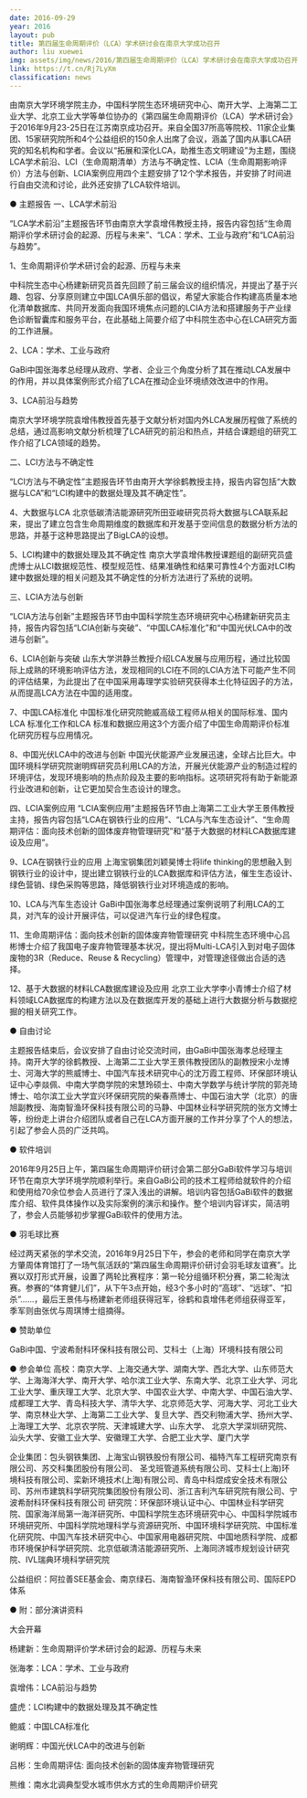 ```yaml
---
date: 2016-09-29
year: 2016
layout: pub
title: 第四届生命周期评价（LCA）学术研讨会在南京大学成功召开
author: liu xuewei
img: assets/img/news/2016/第四届生命周期评价（LCA）学术研讨会在南京大学成功召开1.jpg
link: https://t.cn/Rj7LyXm
classification: news
---
```

由南京大学环境学院主办，中国科学院生态环境研究中心、南开大学、上海第二工业大学、北京工业大学等单位协办的《第四届生命周期评价（LCA）学术研讨会》于2016年9月23-25日在江苏南京成功召开。来自全国37所高等院校、11家企业集团、15家研究院所和4个公益组织的150余人出席了会议，涵盖了国内从事LCA研究的知名机构和学者。会议以“拓展和深化LCA，助推生态文明建设”为主题，围绕LCA学术前沿、LCI（生命周期清单）方法与不确定性、LCIA（生命周期影响评价）方法与创新、LCIA案例应用四个主题安排了12个学术报告，并安排了时间进行自由交流和讨论，此外还安排了LCA软件培训。

   ●  主题报告
一、LCA学术前沿

“LCA学术前沿”主题报告环节由南京大学袁增伟教授主持，报告内容包括“生命周期评价学术研讨会的起源、历程与未来”、“LCA：学术、工业与政府”和“LCA前沿与趋势”。

1、生命周期评价学术研讨会的起源、历程与未来

中科院生态中心杨建新研究员首先回顾了前三届会议的组织情况，并提出了基于兴趣、包容、分享原则建立中国LCA俱乐部的倡议，希望大家能合作构建高质量本地化清单数据库、共同开发面向我国环境焦点问题的LCIA方法和搭建服务于产业绿色诊断智囊库和服务平台，在此基础上简要介绍了中科院生态中心在LCA研究方面的工作进展。



2、LCA：学术、工业与政府

GaBi中国张海孝总经理从政府、学者、企业三个角度分析了其在推动LCA发展中的作用，并以具体案例形式介绍了LCA在推动企业环境绩效改进中的作用。



3、LCA前沿与趋势

南京大学环境学院袁增伟教授首先基于文献分析对国内外LCA发展历程做了系统的总结，通过高影响文献分析梳理了LCA研究的前沿和热点，并结合课题组的研究工作介绍了LCA领域的趋势。



二、LCI方法与不确定性

“LCI方法与不确定性”主题报告环节由南开大学徐鹤教授主持，报告内容包括“大数据与LCA”和“LCI构建中的数据处理及其不确定性”。

4、大数据与LCA
北京低碳清洁能源研究所田亚峻研究员将大数据与LCA联系起来，提出了建立包含生命周期维度的数据库和开发基于空间信息的数据分析方法的思路，并基于这种思路提出了BigLCA的设想。



5、LCI构建中的数据处理及其不确定性
南京大学袁增伟教授课题组的副研究员盛虎博士从LCI数据规范性、模型规范性、结果准确性和结果可靠性4个方面对LCI构建中数据处理的相关问题及其不确定性的分析方法进行了系统的说明。



三、LCIA方法与创新

“LCIA方法与创新”主题报告环节由中国科学院生态环境研究中心杨建新研究员主持，报告内容包括“LCIA创新与突破”、“中国LCA标准化”和“中国光伏LCA中的改进与创新”。

6、LCIA创新与突破
 山东大学洪静兰教授介绍LCA发展与应用历程，通过比较国际上成熟的环境影响评估方法，发现相同的LCI在不同的LCIA方法下可能产生不同的评估结果，为此提出了在中国采用毒理学实验研究获得本土化特征因子的方法，从而提高LCA方法在中国的适用度。



7、中国LCA标准化
中国标准化研究院鲍威高级工程师从相关的国际标准、国内 LCA 标准化工作和LCA 标准和数据应用这3个方面介绍了中国生命周期评价标准化研究历程与应用情况。


8、中国光伏LCA中的改进与创新
中国光伏能源产业发展迅速，全球占比巨大。中国环境科学研究院谢明辉研究员利用LCA的方法，开展光伏能源产业的制造过程的环境评估，发现环境影响的热点阶段及主要的影响指标。这项研究将有助于新能源行业改进和创新，让它更加契合生态设计的理念。



四、LCIA案例应用
“LCIA案例应用”主题报告环节由上海第二工业大学王景伟教授主持，报告内容包括“LCA在钢铁行业的应用”、“LCA与汽车生态设计”、“生命周期评估：面向技术创新的固体废弃物管理研究”和“基于大数据的材料LCA数据库建设及应用”。

9、LCA在钢铁行业的应用
上海宝钢集团刘颖昊博士将life thinking的思想融入到钢铁行业的设计中，提出建立钢铁行业的LCA数据库和评估方法，催生生态设计、绿色营销、绿色采购等思路，降低钢铁行业对环境造成的影响。



10、LCA与汽车生态设计
GaBi中国张海孝总经理通过案例说明了利用LCA的工具，对汽车的设计开展评估，可以促进汽车行业的绿色程度。



11、生命周期评估：面向技术创新的固体废弃物管理研究
中科院生态环境中心吕彬博士介绍了我国电子废弃物管理基本状况，提出将Multi-LCA引入到对电子固体废物的3R（Reduce、Reuse & Recycling）管理中，对管理途径做出合适的选择。


12、基于大数据的材料LCA数据库建设及应用
北京工业大学李小青博士介绍了材料领域LCA数据库的构建方法以及在数据库开发的基础上进行大数据分析与数据挖掘的相关研究工作。



   ●  自由讨论

主题报告结束后，会议安排了自由讨论交流时间，由GaBi中国张海孝总经理主持。南开大学的徐鹤教授、上海第二工业大学王景伟教授团队的副教授宋小龙博士、河海大学的熊威博士、中国汽车技术研究中心的沈万霞工程师、环保部环境认证中心李燚佩、中南大学商学院的宋慧玲硕士、中南大学数学与统计学院的郭尧琦博士、哈尔滨工业大学宜兴环保研究院的柴春燕博士、中国石油大学（北京）的唐旭副教授、海南智渔环保科技有限公司的马静、中国林业科学研究院的张方文博士等，纷纷走上讲台介绍团队或者自己在LCA方面开展的工作并分享了个人的想法，引起了参会人员的广泛共鸣。



   ●  软件培训

2016年9月25日上午，第四届生命周期评价研讨会第二部分GaBi软件学习与培训环节在南京大学环境学院顺利举行。来自GaBi公司的技术工程师给就软件的介绍和使用给70余位参会人员进行了深入浅出的讲解。培训内容包括GaBi软件的数据库介绍、软件具体操作以及实际案例的演示和操作。整个培训内容详实，简洁明了，参会人员能够初步掌握GaBi软件的使用方法。



   ●  羽毛球比赛

经过两天紧张的学术交流，2016年9月25日下午，参会的老师和同学在南京大学方肇周体育馆打了一场气氛活跃的“第四届生命周期评价研讨会羽毛球友谊赛”。比赛以双打形式开展，设置了两轮比赛程序：第一轮分组循环积分赛，第二轮淘汰赛。参赛的“体育健儿们”，从下午3点开始，经3个多小时的“高球”、“远球”、“扣杀”……，最后王景伟与杨建新老师组获得冠军，徐鹤和袁增伟老师组获得亚军，季军则由张优与周琪博士组摘得。



   ●  赞助单位

GaBi中国、宁波希耐科环保科技有限公司、艾科士（上海）环境科技有限公司

   ●  参会单位
高校：南京大学、上海交通大学、湖南大学、西北大学、山东师范大学、上海海洋大学、南开大学、哈尔滨工业大学、东南大学、北京工业大学、河北工业大学、重庆理工大学、北京大学、中国农业大学、中南大学、中国石油大学、成都理工大学、青岛科技大学、清华大学、北京师范大学、河海大学、河北工业大学、南京林业大学、上海第二工业大学、复旦大学、西交利物浦大学、扬州大学、上海理工大学、北京农学院、天津城建大学、山东大学、 北京大学深圳研究院、汕头大学、安徽工业大学、安徽理工大学、合肥工业大学、厦门大学

企业集团：包头钢铁集团、上海宝山钢铁股份有限公司、福特汽车工程研究南京有限公司、苏交科集团股份有限公司、 圣戈班管道系统有限公司、艾科士(上海)环境科技有限公司、栾新环境技术(上海)有限公司、青岛中科煜成安全技术有限公司、苏州市建筑科学研究院集团股份有限公司、浙江吉利汽车研究院有限公司、宁波希耐科环保科技有限公司
研究院：环保部环境认证中心、中国林业科学研究院、国家海洋局第一海洋研究所、中国科学院生态环境研究中心、中国科学院城市环境研究所、中国科学院地理科学与资源研究所、中国环境科学研究院、中国标准化研究院、中国汽车技术研究中心、中国家用电器研究院、中国地质科学院、成都市环境保护科学研究院、北京低碳清洁能源研究所、上海同济城市规划设计研究院、IVL瑞典环境科学研究院

公益组织：阿拉善SEE基金会、南京绿石、海南智渔环保科技有限公司、国际EPD体系

   ●  附：部分演讲资料

大会开幕

杨建新：生命周期评价学术研讨会的起源、历程与未来

张海孝：LCA：学术、工业与政府

袁增伟：LCA前沿与趋势

盛虎：LCI构建中的数据处理及其不确定性

鲍威：中国LCA标准化

谢明辉：中国光伏LCA中的改进与创新

吕彬：生命周期评估: 面向技术创新的固体废弃物管理研究

熊维：南水北调典型受水城市供水方式的生命周期评价研究
